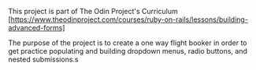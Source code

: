 This project is part of The Odin Project's Curriculum [https://www.theodinproject.com/courses/ruby-on-rails/lessons/building-advanced-forms]

The purpose of the project is to create a one way flight booker in order to get practice populating and building dropdown menus, radio buttons, and nested submissions.s